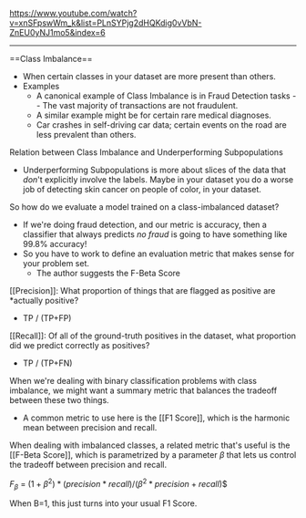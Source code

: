 https://www.youtube.com/watch?v=xnSFpswWm_k&list=PLnSYPjg2dHQKdig0vVbN-ZnEU0yNJ1mo5&index=6

----


==Class Imbalance==
- When certain classes in your dataset are more present than others.
- Examples
	- A canonical example of Class Imbalance is in Fraud Detection tasks -- The vast majority of transactions are not fraudulent.
	- A similar example might be for certain rare medical diagnoses.
	- Car crashes in self-driving car data; certain events on the road are less prevalent than others.

Relation between Class Imbalance and Underperforming Subpopulations
- Underperforming Subpopulations is more about slices of the data that *don*'t explicitly involve the labels. Maybe in your dataset you do a worse job of detecting skin cancer on people of color, in your dataset.

So how do we evaluate a model trained on a class-imbalanced dataset?
- If we're doing fraud detection, and our metric is accuracy, then a classifier that always predicts *no fraud* is going to have something like 99.8% accuracy!
- So you have to work to define an evaluation metric that makes sense for your problem set.
	- The author suggests the F-Beta Score

[[Precision]]: What proportion of things that are flagged as positive are *actually positive?
- TP / (TP+FP)

[[Recall]]: Of all of the ground-truth positives in the dataset, what proportion did we predict correctly as positives?
- TP / (TP+FN)

When we're dealing with binary classification problems with class imbalance, we might want a summary metric that balances the tradeoff between these two things.
- A common metric to use here is the [[F1 Score]], which is the harmonic mean between precision and recall.

When dealing with imbalanced classes, a related metric that's useful is the [[F-Beta Score]], which is parametrized by a parameter $\beta$ that lets us control the tradeoff between precision and recall.

$F_{\beta}$ = $(1 + \beta^2) * (precision*recall)/(\beta^2 * precision + recall$)$


When B=1, this just turns into your usual F1 Score.